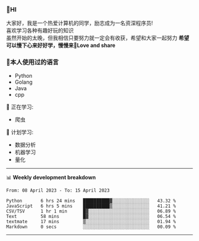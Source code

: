


### 👋HI
大家好，我是一个热爱计算机的同学，励志成为一名资深程序员!</br>
喜欢学习各种有趣好玩的知识</br>
虽然开始的太晚，但我相信只要努力就一定会有收获，希望和大家一起努力
<b>希望可以慢下心来好好学，慢慢来💪Love and share</b>

### 🧐本人使用过的语言
* Python
* Golang
* Java
* cpp
  
💪 正在学习: 
* 爬虫


🧠 计划学习:
* 数据分析
* 机器学习
* 量化


-------

📊 **Weekly development breakdown**
<!--START_SECTION:waka-->

```text
From: 08 April 2023 - To: 15 April 2023

Python       6 hrs 24 mins   ██████████▓░░░░░░░░░░░░░░   43.32 %
JavaScript   6 hrs 5 mins    ██████████▒░░░░░░░░░░░░░░   41.21 %
CSV/TSV      1 hr 1 min      █▓░░░░░░░░░░░░░░░░░░░░░░░   06.89 %
Text         58 mins         █▓░░░░░░░░░░░░░░░░░░░░░░░   06.54 %
textmate     17 mins         ▒░░░░░░░░░░░░░░░░░░░░░░░░   01.94 %
Markdown     0 secs          ░░░░░░░░░░░░░░░░░░░░░░░░░   00.09 %
```

<!--END_SECTION:waka-->

-------




<!--
**hanson00/hanson00** is a ✨ _special_ ✨ repository because its `README.md` (this file) appears on your GitHub profile.
Here are some ideas to get you started:
- 🔭 I’m currently working on ...
- 🌱 I’m currently learning ...
- 👯 I’m looking to collaborate on ...
- 🤔 I’m looking for help with ...
- 💬 Ask me about ...
- 📫 How to reach me: ...
- 😄 Pronouns: ...
- ⚡ Fun fact: ...
-->
